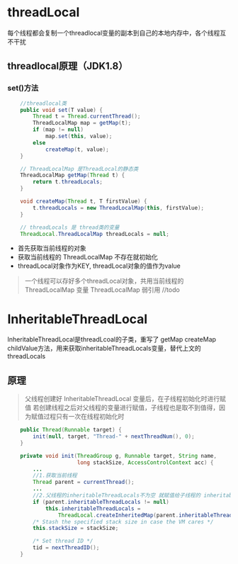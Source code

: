 # threadLocal
每个线程都会复制一个threadlocal变量的副本到自己的本地内存中，各个线程互不干扰

## threadlocal原理（JDK1.8）

### set()方法

```java
    //threadlocal类
    public void set(T value) {
        Thread t = Thread.currentThread();
        ThreadLocalMap map = getMap(t);
        if (map != null)
            map.set(this, value);
        else
            createMap(t, value);
    }

    // ThreadLocalMap 是ThreadLocal的静态类
    ThreadLocalMap getMap(Thread t) {
        return t.threadLocals;
    }

    void createMap(Thread t, T firstValue) {
        t.threadLocals = new ThreadLocalMap(this, firstValue);
    }
```
```java
    // threadLocals 是 thread类的变量
    ThreadLocal.ThreadLocalMap threadLocals = null;
```
- 首先获取当前线程的对象
- 获取当前线程的 ThreadLocalMap 不存在就初始化
- threadLocal对象作为KEY, threadLocal对象的值作为value 


> 一个线程可以存好多个threadLocal对象，共用当前线程的 ThreadLocalMap 变量
>  ThreadLocalMap 弱引用 //todo

# InheritableThreadLocal

InheritableThreadLocal是threadLcoal的子类，重写了 getMap createMap childValue方法，用来获取inheritableThreadLocals变量，替代上文的threadLocals

## 原理

> 父线程创建好 InheritableThreadLocal 变量后，在子线程初始化时进行赋值
> 若创建线程之后对父线程的变量进行赋值，子线程也是取不到值得，因为赋值过程只有一次在线程初始化时

```java
    public Thread(Runnable target) {
        init(null, target, "Thread-" + nextThreadNum(), 0);
    }

    private void init(ThreadGroup g, Runnable target, String name,
                      long stackSize, AccessControlContext acc) {
        ...
        //1.获取当前线程
        Thread parent = currentThread();
        ...
        //2.父线程的inheritableThreadLocals不为空 就赋值给子线程的 inheritableThreadLocals
        if (parent.inheritableThreadLocals != null)
            this.inheritableThreadLocals =
                ThreadLocal.createInheritedMap(parent.inheritableThreadLocals);
        /* Stash the specified stack size in case the VM cares */
        this.stackSize = stackSize;

        /* Set thread ID */
        tid = nextThreadID();
    }
                      
```


